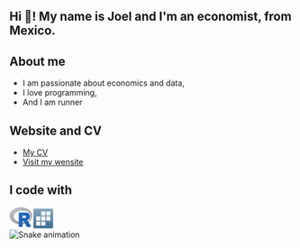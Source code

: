 <h2 align="left"> Hi 👋! My name is Joel and I'm an economist, from Mexico. </h2>

## About me 
  - I am passionate about economics and data,
  - I love programming,
  - And I am runner

## Website and CV
- [My CV](https://joelcastillo.netlify.app/files/CV%20-%20Joel%20Castillo%20%28EN%29.pdf)
- [Visit my wensite](https://joelcastillo.netlify.app)
<!---
<div align="center">
  <img src="https://github-readme-stats.vercel.app/api?username=JoelCae&hide_title=false&hide_rank=false&show_icons=true&include_all_commits=true&count_private=true&disable_animations=false&theme=dracula&locale=en&hide_border=false" height="150" alt="stats graph"  />
  <img src="https://github-readme-stats.vercel.app/api/top-langs?username=JoelCae&locale=en&hide_title=false&layout=compact&card_width=320&langs_count=5&theme=dracula&hide_border=false" height="150" alt="languages graph"  />
</div>
-->

## I code with
<a href="https://www.r-project.org" target="_blank">
  <img align="left" title="R" alt="R" width="40px" src="./assets/Rlogo.png" />
</a>

<a href="https://www.stata.com" target="_blank">
  <img align="left" title="STATA" alt="STATA" width="40px" src="./assets/STATAlogo.png" />
</a>

<br clear="both">

<img src="https://github.com/maurodesouza/profile-readme-generator/blob/main/public/assets/snake.svg" alt="Snake animation" />

###
